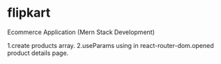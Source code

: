 # flipkart

Ecommerce Application (Mern Stack Development)

1.create products array.
2.useParams using in react-router-dom.opened product details page.
